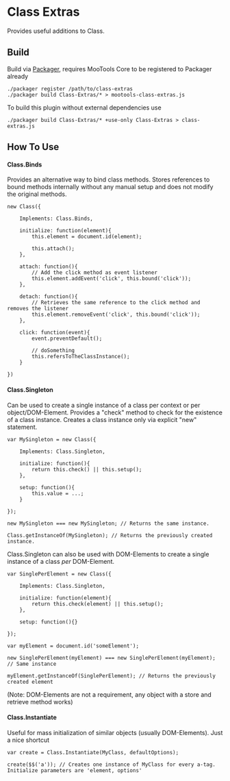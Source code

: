 Class Extras
============

Provides useful additions to Class.

Build
-----

Build via [Packager](http://github.com/kamicane/packager), requires MooTools Core to be registered to Packager already

	./packager register /path/to/class-extras
	./packager build Class-Extras/* > mootools-class-extras.js

To build this plugin without external dependencies use

	./packager build Class-Extras/* +use-only Class-Extras > class-extras.js

How To Use
----------

#### Class.Binds

Provides an alternative way to bind class methods. Stores references to bound methods internally without any manual setup and does not modify the original methods.

	new Class({
	
		Implements: Class.Binds,
		
		initialize: function(element){
			this.element = document.id(element);
			
			this.attach();
		},
		
		attach: function(){
			// Add the click method as event listener
			this.element.addEvent('click', this.bound('click'));
		},
		
		detach: function(){
			// Retrieves the same reference to the click method and removes the listener
			this.element.removeEvent('click', this.bound('click'));
		},
		
		click: function(event){
			event.preventDefault();
			
			// doSomething
			this.refersToTheClassInstance();
		}
	
	})

#### Class.Singleton

Can be used to create a single instance of a class per context or per object/DOM-Element. Provides a "check" method to check for the existence of a class instance. Creates a class instance only via explicit "new" statement.

	var MySingleton = new Class({
		
		Implements: Class.Singleton,
		
		initialize: function(){
			return this.check() || this.setup();
		},
		
		setup: function(){
			this.value = ...;
		}
		
	});
	
	new MySingleton === new MySingleton; // Returns the same instance.
	
	Class.getInstanceOf(MySingleton); // Returns the previously created instance.
	
Class.Singleton can also be used with DOM-Elements to create a single instance of a class *per* DOM-Element.

	var SinglePerElement = new Class({
		
		Implements: Class.Singleton,
		
		initialize: function(element){
			return this.check(element) || this.setup();
		},
		
		setup: function(){}
		
	});
	
	var myElement = document.id('someElement');
	
	new SinglePerElement(myElement) === new SinglePerElement(myElement); // Same instance
	
	myElement.getInstanceOf(SinglePerElement); // Returns the previously created element
	
(Note: DOM-Elements are not a requirement, any object with a store and retrieve method works)

#### Class.Instantiate

Useful for mass initialization of similar objects (usually DOM-Elements). Just a nice shortcut

	var create = Class.Instantiate(MyClass, defaultOptions);
	
	create($$('a')); // Creates one instance of MyClass for every a-tag. Initialize parameters are 'element, options'